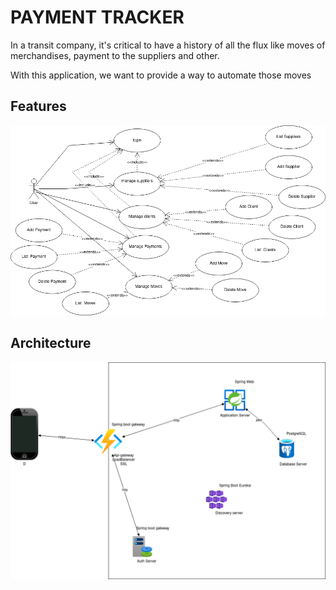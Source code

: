 # PAYMENT TRACKER

In a transit company, it's critical  to have a history of all the flux like
moves of merchandises, payment to the suppliers and other.

With this application, we want to provide a way to automate those moves

## Features
![usecase.png](usecase.png)

## Architecture
![arch.png](arch.png)